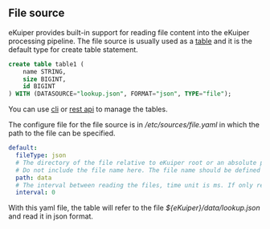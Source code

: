 ## File source

eKuiper provides built-in support for reading file content into the eKuiper processing pipeline. The file source is usually used as a [table](../../sqls/tables.md) and it is the default type for create table statement.

```sql
create table table1 (
    name STRING,
    size BIGINT,
    id BIGINT
) WITH (DATASOURCE="lookup.json", FORMAT="json", TYPE="file");
```

You can use [cli](../../operation/cli/tables.md) or [rest api](../../operation/restapi/tables.md) to manage the tables.

The configure file for the file source is in */etc/sources/file.yaml* in which the path to the file can be specified.

```yaml
default:
  fileType: json
  # The directory of the file relative to eKuiper root or an absolute path.
  # Do not include the file name here. The file name should be defined in the stream data source
  path: data
  # The interval between reading the files, time unit is ms. If only read once, set it to 0
  interval: 0
```

With this yaml file, the table will refer to the file *${eKuiper}/data/lookup.json* and read it in json format.